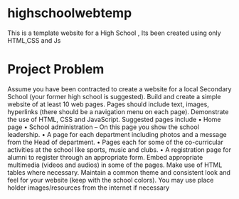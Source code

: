 # highschoolwebtemp
This is a template website for a High School , Its been created using only HTML,CSS and Js

# Project Problem
Assume you have been contracted to create a website for a local Secondary School (your former 
high school is suggested). Build and create a simple website of at least 10 web pages. Pages should 
include text, images, hyperlinks (there should be a navigation menu on each page). Demonstrate the 
use of HTML, CSS and JavaScript. 
Suggested pages include
      • Home page
      • School administration – On this page you show the school leadership. 
      • A page for each department including photos and a message from the Head of 
         department. 
      • Pages each for some of the co-curricular activities at the school like sports, music 
         and clubs. 
      • A registration page for alumni to register through an appropriate form. 
Embed appropriate multimedia (videos and audios) in some of the pages. 
Make use of HTML tables where necessary.
Maintain a common theme and consistent look and feel for your website (keep with the school 
colors). 
You may use place holder images/resources from the internet if necessary
